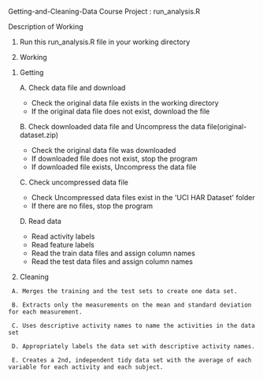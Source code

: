 
Getting-and-Cleaning-Data
Course Project : run_analysis.R

 Description of Working

 1. Run this run_analysis.R file in your working directory

 2. Working

  1) Getting
  
     A. Check data file and download
     
        - Check the original data file exists in the working directory
        - If the original data file does not exist, download the file
        
     B. Check downloaded data file and Uncompress the data file(original-dataset.zip)
     
        - Check the original data file was downloaded
        - If downloaded file does not exist, stop the program
        - If downloaded file exists, Uncompress the data file
    
     C. Check uncompressed data file 
        
        - Check Uncompressed data files exist in the 'UCI HAR Dataset' folder
        - If there are no files, stop the program
        
     D. Read data
     
        - Read activity labels
        - Read feature labels
        - Read the train data files and assign column names
        - Read the test data files and assign column names

   2) Cleaning
   
     A. Merges the training and the test sets to create one data set.
     
     B. Extracts only the measurements on the mean and standard deviation for each measurement.
     
     C. Uses descriptive activity names to name the activities in the data set
     
     D. Appropriately labels the data set with descriptive activity names.
     
     E. Creates a 2nd, independent tidy data set with the average of each variable for each activity and each subject.

     


